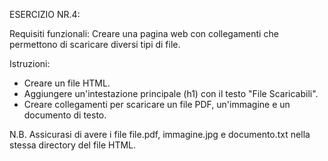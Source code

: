 ESERCIZIO NR.4: 

Requisiti funzionali: 
Creare una pagina web con collegamenti che permettono di scaricare diversi tipi di file.

Istruzioni:

- Creare un file HTML.
- Aggiungere un'intestazione principale (h1) con il testo "File Scaricabili".
- Creare collegamenti per scaricare un file PDF, un'immagine e un documento di testo.

N.B. Assicurasi di avere i file file.pdf, immagine.jpg e documento.txt nella stessa directory del file HTML.